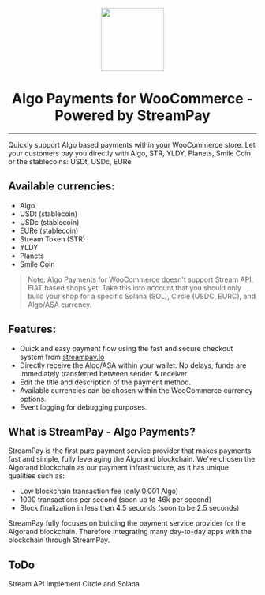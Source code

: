 <p align="center">
  <img src="https://streampay.io/images/streampay-logo.svg" width="128" height="128"/>
</p>
<h1 align="center">Algo Payments for WooCommerce - Powered by StreamPay</h1>

---

Quickly support Algo based payments within your WooCommerce store. Let your customers pay you directly with Algo, STR, YLDY, Planets, Smile Coin or the stablecoins: USDt, USDc, EURe.



## Available currencies:

- Algo
- USDt (stablecoin)
- USDc (stablecoin)
- EURe (stablecoin)
- Stream Token (STR)
- YLDY
- Planets
- Smile Coin

> Note: Algo Payments for WooCommerce doesn't support Stream API, FIAT based shops yet. Take this into account that you should only build your shop for a specific Solana (SOL), Circle (USDC, EURC), and Algo/ASA currency.

## Features:
- Quick and easy payment flow using the fast and secure checkout system from [streampay.io](https://streampay.io/about/)
- Directly receive the Algo/ASA within your wallet. No delays, funds are immediately transferred between sender & receiver.
- Edit the title and description of the payment method.
- Available currencies can be chosen within the WooCommerce currency options.
- Event logging for debugging purposes.

## What is StreamPay - Algo Payments?
StreamPay is the first pure payment service provider that makes payments fast and simple, fully leveraging the Algorand blockchain. We've chosen the Algorand blockchain as our payment infrastructure, as it has unique qualities such as:

- Low blockchain transaction fee (only 0.001 Algo)
- 1000 transactions per second (soon up to 46k per second)
- Block finalization in less than 4.5 seconds (soon to be 2.5 seconds)

StreamPay fully focuses on building the payment service provider for the Algorand blockchain. Therefore integrating many day-to-day apps with the blockchain through StreamPay.

## ToDo

Stream API
Implement Circle and Solana
